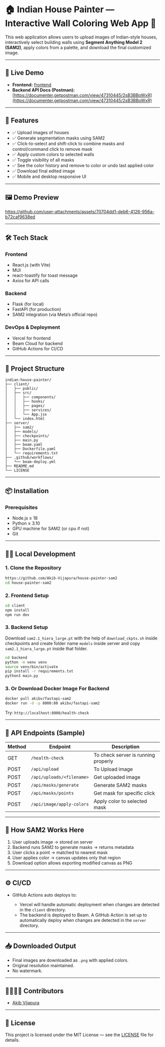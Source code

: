  # 🏠 Indian House Painter — Interactive Wall Coloring Web App 🎨

This web application allows users to upload images of Indian-style houses, interactively select building walls using **Segment Anything Model 2 (SAM2)**, apply colors from a palette, and download the final customized image.

---

## 🚀 Live Demo

* **Frontend:** [frontend](https://house-painter-sam2.vercel.app/)
* **Backend API Docs (Postman):** [https://documenter.getpostman.com/view/47310445/2sB3BBoWxR](https://documenter.getpostman.com/view/47310445/2sB3BBoWxR)

---

## 🧠 Features

* ✅ Upload images of houses
* ✅ Generate segmentation masks using SAM2
* ✅ Click-to-select and shift-click to combine masks and control/command click to remove mask
* ✅ Apply custom colors to selected walls
* ✅ Toggle visibility of all masks
* ✅ See the color history and remove to color or undo last applied color
* ✅ Download final edited image
* ✅ Mobile and desktop responsive UI

---

## 🖼️ Demo Preview



https://github.com/user-attachments/assets/70704dd1-deb6-4126-956a-b72caf9638ed



---

## 🛠️ Tech Stack

### Frontend

* React.js (with Vite)
* MUI
* react-toastify for toast message
* Axios for API calls

### Backend

* Flask (for local)
* FastAPI (for production)
* SAM2 integration (via Meta’s official repo)

### DevOps & Deployment

* Vercel for frontend
* Beam Cloud for backend
* GitHub Actions for CI/CD

---

## 🧩 Project Structure

```
indian-house-painter/
├── client/
│   ├── public/
│   ├── src/
│   │   ├── components/
│   │   ├── hooks/
│   │   ├── pages/
│   │   ├── services/
│   │   └── App.jsx
│   └── index.html
├── server/
│   ├── sam2/
│   ├── models/
│   ├── checkpoints/
│   ├── main.py
│   ├── beam.yaml
│   ├── Dockerfile.yaml
│   └── requirements.txt
├── .github/workflows/
│   └── beam-deploy.yml
├── README.md
└── LICENSE
```

---

## 📦 Installation

### Prerequisites

* Node.js ≥ 18
* Python ≥ 3.10
* GPU machine for SAM2 (or cpu if not)
* Git

---

## 🧑‍💻 Local Development

### 1. Clone the Repository

```bash
https://github.com/Akib-Vijapura/house-painter-sam2
cd house-painter-sam2
```

### 2. Frontend Setup

```bash
cd client
npm install
npm run dev
```

### 3. Backend Setup
Download ```sam2.1_hiera_large.pt``` with the help of ```download_ckpts.sh``` inside checkpoints and create folder name ```models``` inside server and copy ```sam2.1_hiera_large.pt``` inside that folder.

```bash
cd backend
python -m venv venv
source venv/bin/activate
pip install -r requirements.txt
python3 main.py
```

### 3. Or Download Docker Image For Backend
```bash
docker pull akibv/fastapi-sam2
docker run -d -p 8000:80 akibv/fastapi-sam2
```
Try: ```http://localhost:8000/health-check```

---

## 📡 API Endpoints (Sample)

| Method | Endpoint               | Description                      |
| ------ | ---------------------- | -------------------------------- |
| GET    | `/health-check`        |  To check server is running properly |
| POST   | `/api/upload`              | To Upload image |
| POST   | `/api/uploads/<filename>`              | Get uploaded image |
| POST   | `/api/masks/generate`      | Generate SAM2 masks              |
| POST    | `/api/masks/points`       | Get mask for specific click      |
| POST   | `/api/image/apply-colors`         | Apply color to selected mask     |


---

## 🧠 How SAM2 Works Here

1. User uploads image → stored on server
2. Backend runs SAM2 to generate masks → returns metadata
3. User clicks a point → matched to nearest mask
4. User applies color → canvas updates only that region
5. Download option allows exporting modified canvas as PNG

---

## ⚙️ CI/CD

* GitHub Actions auto deploys to:

  * Vercel will handle automatic deployment when changes are detected in the ```client``` directory.
  * The backend is deployed to Beam. A GitHub Action is set up to automatically deploy when changes are detected in the ```server``` directory.

---

## 📥 Downloaded Output

* Final images are downloaded as `.png` with applied colors.
* Original resolution maintained.
* No watermark.

---

## 👨‍👩‍👧‍👦 Contributors

* [Akib Vijapura](https://github.com/Akib-Vijapura)

---

## 📝 License

This project is licensed under the MIT License — see the [LICENSE](./LICENSE) file for details.

